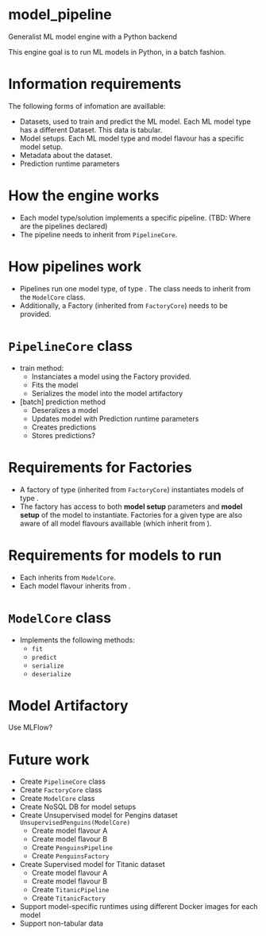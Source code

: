 # model_pipeline
Generalist ML model engine with a Python backend

This engine goal is to run ML models in Python, in a batch fashion. 

# Information requirements
The following forms of infomation are availlable:
* Datasets, used to train and predict the ML model. Each ML model type has a different Dataset. This data is tabular.
* Model setups. Each ML model type and model flavour has a specific model setup.
* Metadata about the dataset.
* Prediction runtime parameters

# How the engine works
* Each model type/solution implements a specific pipeline. (TBD: Where are the pipelines declared)
* The pipeline needs to inherit from `PipelineCore`.

# How pipelines work
* Pipelines run one model type, of type <ModelPipelineType>. The <ModelPipelineType> class needs to inherit from the `ModelCore` class.
* Additionally, a Factory (inherited from `FactoryCore`) needs to be provided.

# `PipelineCore` class
* train method:
  * Instanciates a model using the Factory provided.
  * Fits the model
  * Serializes the model into the model artifactory
* \[batch\] prediction method
  * Deseralizes a model
  * Updates model with Prediction runtime parameters
  * Creates predictions
  * Stores predictions?

# Requirements for Factories
* A factory of <ModelFactoryType> type (inherited from `FactoryCore`) instantiates models of type <ModelPipelineType>.
* The factory has access to both **model setup** parameters and **model setup** of the model to instantiate. Factories for a given <ModelPipelineType> type are also aware of all model flavours availlable (which inherit from <ModelPipelineType>).

# Requirements for models to run
* Each <ModelPipelineType> inherits from  `ModelCore`.
* Each model flavour inherits from  <ModelPipelineType>.


# `ModelCore` class
* Implements the following methods: 
  * `fit`
  * `predict`
  * `serialize`
  * `deserialize`

# Model Artifactory
Use MLFlow?

# Future work
* Create `PipelineCore` class
* Create `FactoryCore` class
* Create `ModelCore` class
* Create NoSQL DB for model setups
* Create Unsupervised model for Pengins dataset `UnsupervisedPenguins(ModelCore)`
  * Create model flavour A
  * Create model flavour B
  * Create `PenguinsPipeline`
  * Create `PenguinsFactory`
* Create Supervised model for Titanic dataset
  * Create model flavour A
  * Create model flavour B
  * Create `TitanicPipeline`
  * Create `TitanicFactory`
* Support model-specific runtimes using different Docker images for each model
* Support non-tabular data
